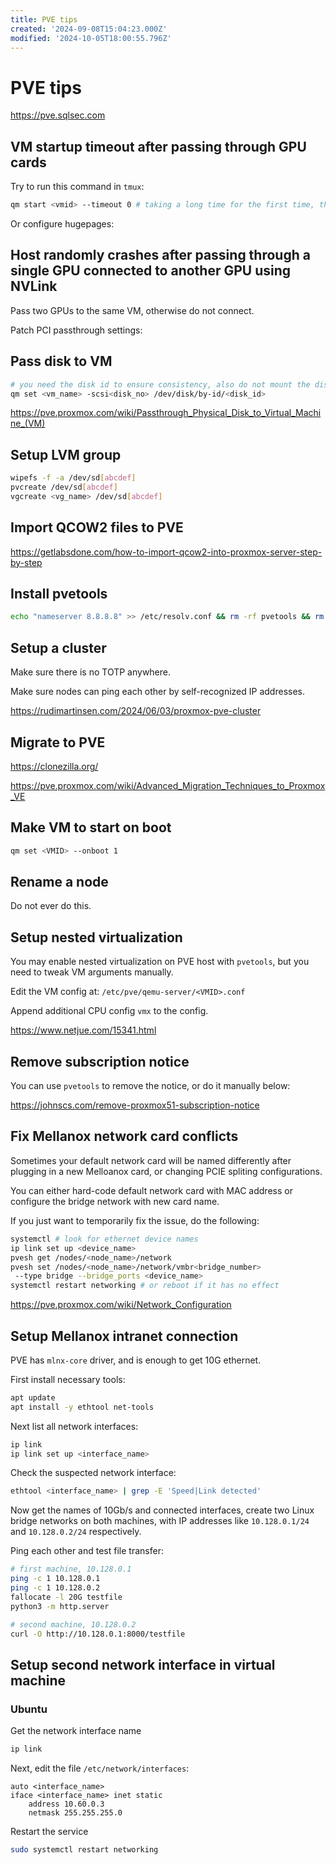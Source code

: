 ```yaml
---
title: PVE tips
created: '2024-09-08T15:04:23.000Z'
modified: '2024-10-05T18:00:55.796Z'
---
```


# PVE tips

https://pve.sqlsec.com

## VM startup timeout after passing through GPU cards

Try to run this command in `tmux`:

```bash
qm start <vmid> --timeout 0 # taking a long time for the first time, then it would be quick
```

Or configure hugepages:

## Host randomly crashes after passing through a single GPU connected to another GPU using NVLink

Pass two GPUs to the same VM, otherwise do not connect.

Patch PCI passthrough settings:

## Pass disk to VM

```bash
# you need the disk id to ensure consistency, also do not mount the disk.
qm set <vm_name> -scsi<disk_no> /dev/disk/by-id/<disk_id>
```

https://pve.proxmox.com/wiki/Passthrough_Physical_Disk_to_Virtual_Machine_(VM)

## Setup LVM group

```bash
wipefs -f -a /dev/sd[abcdef]
pvcreate /dev/sd[abcdef]
vgcreate <vg_name> /dev/sd[abcdef]
```

## Import QCOW2 files to PVE

https://getlabsdone.com/how-to-import-qcow2-into-proxmox-server-step-by-step

## Install pvetools

```bash
echo "nameserver 8.8.8.8" >> /etc/resolv.conf && rm -rf pvetools && rm -rf /etc/apt/sources.list.d/pve-enterprise.list && export LC_ALL=en_US.UTF-8 && apt update && apt -y install git && git clone https://github.com/ivanhao/pvetools.git && echo "cd /root/pvetools && ./pvetools.sh" > pvetools/pvetools && chmod +x pvetools/pvetools* && ln -s /root/pvetools/pvetools /usr/local/bin/pvetools && pvetools
```

## Setup a cluster

Make sure there is no TOTP anywhere.

Make sure nodes can ping each other by self-recognized IP addresses.

https://rudimartinsen.com/2024/06/03/proxmox-pve-cluster

## Migrate to PVE

https://clonezilla.org/

https://pve.proxmox.com/wiki/Advanced_Migration_Techniques_to_Proxmox_VE

## Make VM to start on boot

```bash
qm set <VMID> --onboot 1
```

## Rename a node

Do not ever do this.

## Setup nested virtualization

You may enable nested virtualization on PVE host with `pvetools`, but you need to tweak VM arguments manually.

Edit the VM config at: `/etc/pve/qemu-server/<VMID>.conf`

Append additional CPU config `vmx` to the config.

https://www.netjue.com/15341.html

## Remove subscription notice

You can use `pvetools` to remove the notice, or do it manually below:

https://johnscs.com/remove-proxmox51-subscription-notice

## Fix Mellanox network card conflicts

Sometimes your default network card will be named differently after plugging in a new Melloanox card, or changing PCIE spliting configurations.

You can either hard-code default network card with MAC address or configure the bridge network with new card name.

If you just want to temporarily fix the issue, do the following:

```bash
systemctl # look for ethernet device names
ip link set up <device_name>
pvesh get /nodes/<node_name>/network
pvesh set /nodes/<node_name>/network/vmbr<bridge_number>
 --type bridge --bridge_ports <device_name>
systemctl restart networking # or reboot if it has no effect
```



https://pve.proxmox.com/wiki/Network_Configuration

## Setup Mellanox intranet connection

PVE has `mlnx-core` driver, and is enough to get 10G ethernet.

First install necessary tools:

```bash
apt update
apt install -y ethtool net-tools
```

Next list all network interfaces:

```bash
ip link
ip link set up <interface_name>
```

Check the suspected network interface:

```bash
ethtool <interface_name> | grep -E 'Speed|Link detected'
```

Now get the names of 10Gb/s and connected interfaces, create two Linux bridge networks on both machines, with IP addresses like `10.128.0.1/24` and `10.128.0.2/24` respectively.

Ping each other and test file transfer:

```bash
# first machine, 10.128.0.1
ping -c 1 10.128.0.1
ping -c 1 10.128.0.2
fallocate -l 20G testfile
python3 -m http.server

# second machine, 10.128.0.2
curl -O http://10.128.0.1:8000/testfile
```

## Setup second network interface in virtual machine

### Ubuntu

Get the network interface name

```bash
ip link
```

Next, edit the file `/etc/network/interfaces`:

```
auto <interface_name>
iface <interface_name> inet static
    address 10.60.0.3
    netmask 255.255.255.0
```

Restart the service

```bash
sudo systemctl restart networking
```
